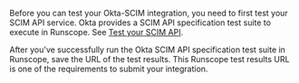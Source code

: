 Before you can test your Okta-SCIM integration, you need to first test your SCIM API service. Okta provides a SCIM API specification test suite to execute in Runscope. See [Test your SCIM API](/docs/guides/scim-provisioning-integration-prepare/main/#test-your-scim-api).

After you've successfully run the Okta SCIM API specification test suite in Runscope, save the URL of the test results. This Runscope test results URL is one of the requirements to submit your integration.
